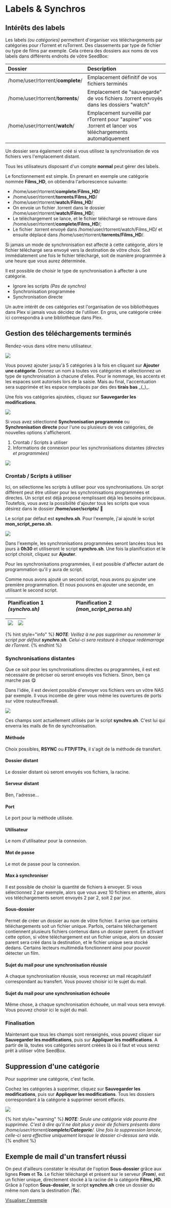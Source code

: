 # Labels & Synchros

## Intérêts des labels

Les labels _\(ou catégories\)_ permettent d'organiser vos téléchargements par catégories pour rTorrent et ruTorrent. Des classements par type de fichier ou type de films par exemple. Cela créera des dossiers aux noms de vos labels dans différents endroits de vôtre SeedBox:

| Dossier | Description |
| :--- | :--- |
| /home/user/rtorrent/**complete**/ | Emplacement définitif de vos fichiers terminés |
| /home/user/rtorrent/**torrents**/ | Emplacement de "sauvegarde" de vos fichiers .torrent envoyés dans les dossiers "watch" |
| /home/user/rtorrent/**watch**/ | Emplacement surveillé par rTorrent pour "aspirer" vos .torrent et lancer vos téléchargements automatiquement |

Un dossier sera également créé si vous utilisez la synchronisation de vos fichiers vers l'emplacement distant.

Tous les utilisateurs disposant d'un compte **normal** peut gérer des labels.

Le fonctionnement est simple. En prenant en exemple une catégorie nommée **Films\_HD**, on obtiendra l'arborescence suivante:

* /home/user/rtorrent/**complete**/**Films\_HD**/
* /home/user/rtorrent/**torrents**/**Films\_HD**/
* /home/user/rtorrent/**watch**/**Films\_HD**/
* On envoie un fichier .torrent dans le dossier /home/user/rtorrent/**watch/Films\_HD**/;
* Le téléchargement se lance, et le fichier téléchargé se retrouve dans /home/user/rtorrent/**complete/Films\_HD**/;
* Le fichier .torrent envoyé dans /home/user/rtorrent/watch/Films\_HD/ et ensuite déplacé dans /home/user/rtorrent/**torrents/Films\_HD**/.

Si jamais un mode de synchronisation est affecté à cette catégorie, alors le fichier téléchargé sera envoyé vers la destination de vôtre choix. Soit immédiatement une fois le fichier téléchargé, soit de manière programmée à une heure que vous aurez déterminée.

Il est possible de choisir le type de synchronisation à affecter à une catégorie.

* Ignore les scripts _\(Pas de synchro\)_
* Synchronisation programmée
* Synchronisation directe

Un autre intérêt de ces catégories est l'organisation de vos bibliothèques dans Plex si jamais vous décidez de l'utiliser. En gros, une catégorie créée ici correspondra à une bibliothèque dans Plex.

## Gestion des téléchargements terminés

Rendez-vous dans vôtre menu utilisateur.

![](../.gitbook/assets/menu_user_labels.jpg)

Vous pouvez ajouter jusqu'à 5 catégories à la fois en cliquant sur **Ajouter une catégorie**. Donnez un nom à toutes vos catégories et sélectionnez un type de synchronisation à chacune d'elles. Pour le nommage, les accents et les espaces sont autorisés lors de la saisie. Mais au final, l'accentuation sera supprimée et les espace remplacés par des des **tirais bas** _\(\_\)\_.

Une fois vos catégories ajoutées, cliquez sur **Sauvegarder les modifications**.

![](../.gitbook/assets/labels_add.jpg)

Si vous avez sélectionné **Synchronisation programmée** ou **Synchronisation directe** pour l'une ou plusieurs de vos catégories, de nouvelles options s'afficheront.

1. Crontab / Scripts à utiliser
2. Informations de connexion pour les synchronisations distantes _\(directes et programmées\)_

![](../.gitbook/assets/lables_more.jpg)

### Crontab / Scripts à utiliser

Ici, on sélectionne les scripts à utiliser pour vos synchronisations. Un script différent peut être utiliser pour les synchronisations programmées et directes. Un script est déjà proposé remplissant déjà les besoins principaux. Toutefois, vous avez la possibilité d'ajouter tous les scripts que vous désirez dans le dossier **/home/user/scripts/** 🙂

Le script par défaut est **synchro.sh**. Pour l'exemple, j'ai ajouté le script **mon\_script\_perso.sh**.

![](../.gitbook/assets/synchro_scripts.jpg)

Dans l'exemple, les synchronisations programmées seront lancées tous les jours à **0h30** et utiliseront le script **synchro.sh**. Une fois la planification et le script choisit, cliquez sur **Ajouter**.

Pour les synchronisations programmées, il est possible d'affecter autant de programmation qu'il y aura de script.

Comme nous avons ajouté un second script, nous avons pu ajouter une première programmation. Et nous pouvons en ajouter une seconde, en utilisant le second script.

| Planification 1 _\(synchro.sh\)_ | Planification 2 _\(mon\_script\_perso.sh\)_ |
| :--- | :--- |


| ![](../.gitbook/assets/synchro_multi_script.jpg) | ![](../.gitbook/assets/synchro_multi_script_added.jpg) |
| :--- | :--- |


{% hint style="info" %}
_**NOTE**: Veillez à ne pas supprimer ou renommer le script par défaut **synchro.sh**. Celui-ci sera restauré à chaque redémarrage de rTorrent._
{% endhint %}

### Synchronisations distantes

Que ce soit pour les synchronisations directes ou programmées, il est est nécessaire de préciser où seront envoyés vos fichiers. Sinon, ben ça marche pas 😋

Dans l'idée, il est devient possible d'envoyer vos fichiers vers un vôtre NAS par exemple. Il vous incombe de gérer vous même les ouvertures de ports sur vôtre routeur/firewall.

![](../.gitbook/assets/synchro_remote.jpg)

Ces champs sont actuellement utilisés par le script **synchro.sh**. C'est lui qui enverra les mails de fin de synchronisation.

#### Méthode

Choix possibles, **RSYNC** ou **FTP/FTPs**, il s'agit de la méthode de transfert.

#### Dossier distant

Le dossier distant où seront envoyés vos fichiers, la racine.

#### Serveur distant

Ben, l'adresse...

#### Port

Le port pour la méthode utilisée.

#### Utilisateur

Le nom d'utilisateur pour la connexion.

#### Mot de passe

Le mot de passe pour la connexion.

#### Max à synchroniser

Il est possible de choisir la quantité de fichiers à envoyer. Si vous sélectionnez 2 par exemple, alors que vous avez 10 fichiers en attente, alors vos téléchargements seront envoyés 2 par 2, soit 2 par jour.

#### Sous-dossier

Permet de créer un dossier au nom de vôtre fichier. Il arrive que certains téléchargements soit un fichier unique. Parfois, certains téléchargement contiennent plusieurs fichiers contenus dans un dossier parent. En activant cette option, si vôtre téléchargement est un fichier unique, alors un dossier parent sera créé dans la destination, et le fichier unique sera stocké dedans. Certains lecteurs multimédia fonctionnent ainsi pour pouvoir détecter un film.

#### Sujet du mail pour une synchronisation réussie

A chaque synchronisation réussie, vous recevrez un mail récapitulatif correspondant au transfert. Vous pouvez choisir ici le sujet du mail.

#### Sujet du mail pour une synchronisation échouée

Même chose, à chaque synchronisation échouée, un mail vous sera envoyé. Vous pouvez choisir ici le sujet du mail.

### Finalisation

Maintenant que tous les champs sont renseignés, vous pouvez cliquer sur **Sauvegarder les modifications**, puis sur **Appliquer les modifications**. A partir de là, toutes vos catégories seront créées là où il faut et vous serez prêt à utiliser vôtre SeedBox.

## Suppression d'une catégorie

Pour supprimer une catégorie, c'est facile.

Cochez les catégories à supprimer, cliquez sur **Sauvegarder les modifications**, puis sur **Appliquer les modifications**. Tous les dossiers correspondant à la catégorie à supprimer seront effacés.

![](../.gitbook/assets/synchro_labels_delete.jpg)

{% hint style="warning" %}
_**NOTE**: Seule une catégorie vide pourra être supprimée. C'est à dire qu'il ne doit plus y avoir de fichiers présents dans /home/user/rtorrent/**complete/Categorie**/. Une fois la suppression lancée, celle-ci sera effective uniquement lorsque le dossier ci-dessus sera vide._
{% endhint %}

## Exemple de mail d'un transfert réussi

On peut d'ailleurs constater le résultat de l'option **Sous-dossier** grâce aux lignes **From** et **To**. Le fichier téléchargé et présent sur le serveur _\(**From**\)_, est un fichier unique, directement stocké à la racine de la catégorie **Films\_HD**. Grâce à l'option **Sous-dossier**, le script **synchro.sh** crée un dossier du même nom dans la destination _\(**To**\)_.

[Visualiser l'exemple](https://mysb.gitbook.io/doc/les-mails/transfert-termine)

